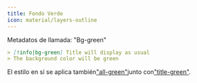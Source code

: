 ```yaml
---
title: Fondo Verde
icon: material/layers-outline
---
```


Metadatos de llamada: "Bg-green"

```md
> [!info|bg-green] Title will display as usual
> The background color will be green
```

El estilo en sí se aplica también["all-green"](../combined-styling/page-7.md)junto con["title-green"](../title-styling/page-7.md).